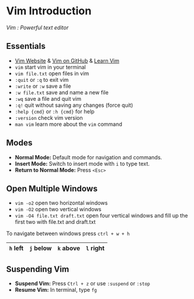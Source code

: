 # Vim Introduction

_Vim : Powerful text editor_

## Essentials

- [Vim Website](https://www.vim.org/download.php) & [Vim on GitHub](https://github.com/vim/vim) & [Learn Vim](https://github.com/iggredible/Learn-Vim)
- `vim` start vim in your terminal
- `vim file.txt` open files in vim
- `:quit` or `:q` to exit vim
- `:write` or `:w` save a file
- `:w file.txt` save and name a new file
- `:wq` save a file and quit vim
- `:q!` quit without saving any changes (force quit)
- `:help {cmd}` or `:h {cmd}` for help
- `:version` check vim version
- `man vim` learn more about the `vim` command

## Modes

- **Normal Mode:** Default mode for navigation and commands.
- **Insert Mode:** Switch to insert mode with `i` to type text.
- **Return to Normal Mode:** Press `<Esc>`

## Open Multiple Windows

- `vim -o2` open two horizontal windows
- `vim -O2` open two vertical windows
- `vim -O4 file.txt draft.txt` open four vertical windows and fill up the first two with file.txt and draft.txt

To navigate between windows press `ctrl + w + h`

| `h` left | `j` below | `k` above | `l` right |
| -------- | --------- | --------- | --------- |

## Suspending Vim

- **Suspend Vim:** Press `Ctrl + z` or use `:suspend` or `:stop`
- **Resume Vim:** In terminal, type `fg`
